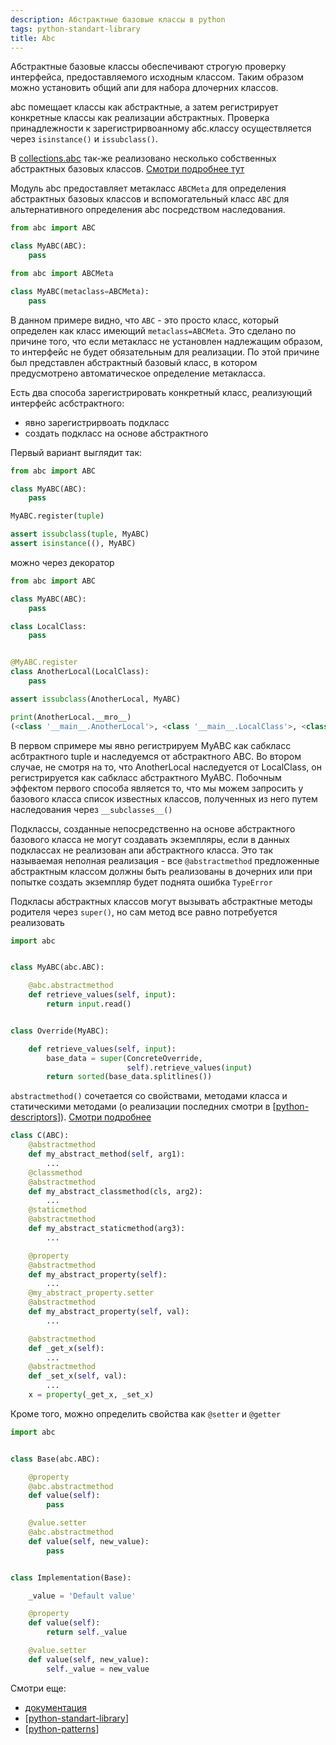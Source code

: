 ```yaml
---
description: Абстрактные базовые классы в python
tags: python-standart-library
title: Abc
---
```

Абстрактные базовые классы обеспечивают строгую проверку интерфейса, предоставляемого исходным классом. Таким образом можно установить общий апи для набора длочерних классов.

abc помещает классы как абстрактные, а затем регистрирует конкретные классы как реализации абстрактных. Проверка принадлежности к зарегистрирвоанному абс.классу осуществляется через `isinstance()` и `issubclass()`.

В [collections.abc](https://docs.python.org/3/library/collections.abc.html#module-collections.abc) так-же реализовано несколько собственных абстрактных базовых классов. [Смотри подробнее тут](https://docs.python.org/3/library/collections.abc.html#collections-abstract-base-classes)

Модуль abc предоставляет метакласс `ABCMeta` для определения абстрактных базовых классов и вспомогательный класс `ABC` для альтернативного определения abc посредством наследования.

```python
from abc import ABC

class MyABC(ABC):
    pass

from abc import ABCMeta

class MyABC(metaclass=ABCMeta):
    pass
```

В данном примере видно, что `ABC` - это просто класс, который определен как класс имеющий `metaclass=ABCMeta`. Это сделано по причине того, что если метакласс не установлен надлежащим образом, то интерфейс не будет обязательным для реализации. По этой причине был представлен абстрактный базовый класс, в котором предусмотрено автоматическое определение метакласса.

Есть два способа зарегистрировать конкретный класс, реализующий интерфейс асбстрактного:

- явно зарегистрирвоать подкласс
- создать подкласс на основе абстрактного

Первый вариант выглядит так:

```python
from abc import ABC

class MyABC(ABC):
    pass

MyABC.register(tuple)

assert issubclass(tuple, MyABC)
assert isinstance((), MyABC)
```

можно через декоратор

```python
from abc import ABC

class MyABC(ABC):
    pass

class LocalClass:
    pass


@MyABC.register
class AnotherLocal(LocalClass):
    pass

assert issubclass(AnotherLocal, MyABC)

print(AnotherLocal.__mro__)
(<class '__main__.AnotherLocal'>, <class '__main__.LocalClass'>, <class 'object'>)
```

В первом спримере мы явно регистрируем MyABC как сабкласс асбтрактного tuple и наследуемся от абстрактного ABC. Во втором случае, не смотря на то, что AnotherLocal наследуется от LocalClass, он регистрируется как сабкласс абстрактного MyABC. Побочным эффектом первого способа является то, что мы можем запросить у базового класса список известных классов, полученных из него путем наследования через `__subclasses__()`

Подклассы, созданные непосредственно на основе абстрактного базового класса не могут создавать экземпляры, если в данных подклассах не реализован апи абстрактного класса. Это так называемая неполная реализация - все `@abstractmethod` предложенные абстрактным классом должны быть реализованы в дочерних или при попытке создать экземпляр будет поднята ошибка `TypeError`

Подкласы абстрактных классов могут вызывать абстрактные методы родителя через `super()`, но сам метод все равно потребуется реализовать

```python
import abc


class MyABC(abc.ABC):

    @abc.abstractmethod
    def retrieve_values(self, input):
        return input.read()


class Override(MyABC):

    def retrieve_values(self, input):
        base_data = super(ConcreteOverride,
                          self).retrieve_values(input)
        return sorted(base_data.splitlines())
```

`abstractmethod()` сочетается со свойствами, методами класса и статическими методами (о реализации последних смотри в [[python-descriptors]]). [Смотри подробнее](https://docs.python.org/3/library/abc.html#abc.abstractmethod)

```python
class C(ABC):
    @abstractmethod
    def my_abstract_method(self, arg1):
        ...
    @classmethod
    @abstractmethod
    def my_abstract_classmethod(cls, arg2):
        ...
    @staticmethod
    @abstractmethod
    def my_abstract_staticmethod(arg3):
        ...

    @property
    @abstractmethod
    def my_abstract_property(self):
        ...
    @my_abstract_property.setter
    @abstractmethod
    def my_abstract_property(self, val):
        ...

    @abstractmethod
    def _get_x(self):
        ...
    @abstractmethod
    def _set_x(self, val):
        ...
    x = property(_get_x, _set_x)
```

Кроме того, можно определить свойства как `@setter` и `@getter`

```python
import abc


class Base(abc.ABC):

    @property
    @abc.abstractmethod
    def value(self):
        pass

    @value.setter
    @abc.abstractmethod
    def value(self, new_value):
        pass


class Implementation(Base):

    _value = 'Default value'

    @property
    def value(self):
        return self._value

    @value.setter
    def value(self, new_value):
        self._value = new_value
```

Смотри еще:

- [документация](https://docs.python.org/3/library/abc.html)
- [[python-standart-library]]
- [[python-patterns]]

[//begin]: # "Autogenerated link references for markdown compatibility"
[python-descriptors]: python-descriptors "Python descriptors"
[python-standart-library]: ../lists/python-standart-library "Стандартная библиотека python и полезные ресурсы"
[python-patterns]: python-patterns "Python patterns programming"
[//end]: # "Autogenerated link references"